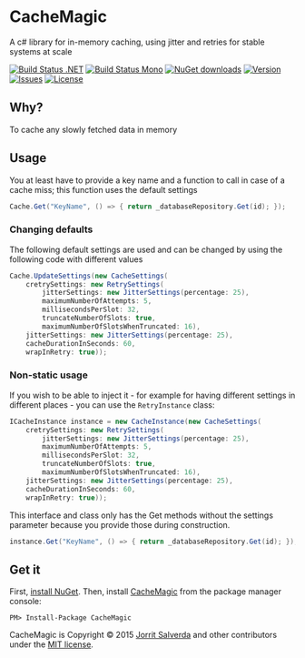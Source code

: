 # CacheMagic

A c# library for in-memory caching, using jitter and retries for stable systems at scale

[![Build Status .NET](https://ci.appveyor.com/api/projects/status/github/JorritSalverda/CacheMagic?svg=true)](https://ci.appveyor.com/project/JorritSalverda/CacheMagic/)
[![Build Status Mono](https://api.travis-ci.org/JorritSalverda/CacheMagic.svg)](https://travis-ci.org/JorritSalverda/CacheMagic/)
[![NuGet downloads](https://img.shields.io/nuget/dt/CacheMagic.svg)](https://www.nuget.org/packages/CacheMagic)
[![Version](https://img.shields.io/nuget/v/CacheMagic.svg)](https://www.nuget.org/packages/CacheMagic)
[![Issues](https://img.shields.io/github/issues/JorritSalverda/CacheMagic.svg)](https://github.com/JorritSalverda/CacheMagic/issues)
[![License](https://img.shields.io/github/license/JorritSalverda/CacheMagic.svg)](https://github.com/JorritSalverda/CacheMagic/blob/master/LICENSE)

Why?
--------------------------------
To cache any slowly fetched data in memory

Usage
--------------------------------
You at least have to provide a key name and a function to call in case of a cache miss; this function uses the default settings

```csharp
Cache.Get("KeyName", () => { return _databaseRepository.Get(id); });
```

### Changing defaults

The following default settings are used and can be changed by using the following code with different values

```csharp
Cache.UpdateSettings(new CacheSettings(
	cretrySettings: new RetrySettings(
		jitterSettings: new JitterSettings(percentage: 25), 
		maximumNumberOfAttempts: 5, 
		millisecondsPerSlot: 32, 
		truncateNumberOfSlots: true, 
		maximumNumberOfSlotsWhenTruncated: 16),
	jitterSettings: new JitterSettings(percentage: 25), 
	cacheDurationInSeconds: 60, 
	wrapInRetry: true));
```

### Non-static usage

If you wish to be able to inject it - for example for having different settings in different places - you can use the `RetryInstance` class:

```csharp
ICacheInstance instance = new CacheInstance(new CacheSettings(
	cretrySettings: new RetrySettings(
		jitterSettings: new JitterSettings(percentage: 25), 
		maximumNumberOfAttempts: 5, 
		millisecondsPerSlot: 32, 
		truncateNumberOfSlots: true, 
		maximumNumberOfSlotsWhenTruncated: 16),
	jitterSettings: new JitterSettings(percentage: 25), 
	cacheDurationInSeconds: 60, 
	wrapInRetry: true));
```

This interface and class only has the Get methods without the settings parameter because you provide those during construction.

```csharp
instance.Get("KeyName", () => { return _databaseRepository.Get(id); });
```

Get it
--------------------------------
First, [install NuGet](http://docs.nuget.org/docs/start-here/installing-nuget). Then, install [CacheMagic](https://www.nuget.org/packages/CacheMagic/) from the package manager console:

    PM> Install-Package CacheMagic

CacheMagic is Copyright &copy; 2015 [Jorrit Salverda](http://blog.jorritsalverda.com/) and other contributors under the [MIT license](https://github.com/JorritSalverda/CacheMagic/blob/master/LICENSE).
